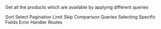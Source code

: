 Get all the products which are available by applying different queries

Sort
Select
Pagination
Limit
Skip
Comparison Queries
Selecting Specific Fields
Error Handler Routes 